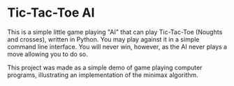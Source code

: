 # Tic-Tac-Toe AI

This is a simple little game playing "AI" that can play Tic-Tac-Toe (Noughts
and crosses), written in Python. You may play against it in a simple command
line interface. You will never win, however, as the AI never plays a move
allowing you to do so.

This project was made as a simple demo of game playing computer programs,
illustrating an implementation of the minimax algorithm.
